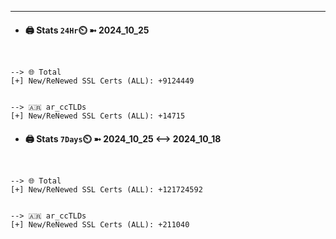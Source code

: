

---
- #### 🖨️ **Stats** `24Hr`⏲️ ➼ 2024_10_25
```console


--> 🌐 Total
[+] New/ReNewed SSL Certs (ALL): +9124449


--> 🇦🇷 ar_ccTLDs
[+] New/ReNewed SSL Certs (ALL): +14715

```

- #### 🖨️ **Stats** `7Days`⏲️ ➼ 2024_10_25 <--> 2024_10_18
```console


--> 🌐 Total
[+] New/ReNewed SSL Certs (ALL): +121724592


--> 🇦🇷 ar_ccTLDs
[+] New/ReNewed SSL Certs (ALL): +211040

```


